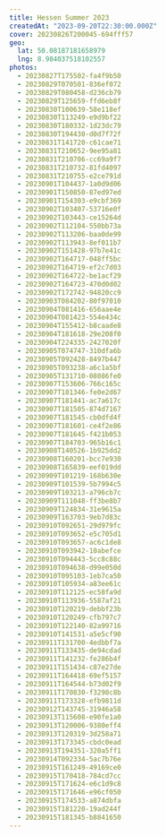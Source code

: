 ```yaml
---
title: Hessen Summer 2023
createdAt: "2023-09-20T22:30:00.000Z"
cover: 20230826T200045-694fff57
geo:
  lat: 50.08187181658979
  lng: 8.984037518102557
photos:
  - 20230827T175502-fa4f9b50
  - 20230829T070501-836ef072
  - 20230829T080458-d236cb79
  - 20230829T125659-ffd6eb8f
  - 20230830T100639-58e118ef
  - 20230830T113249-e9d9bf22
  - 20230830T180332-1d23dc79
  - 20230830T194430-d0d7f72f
  - 20230831T141720-c61cae71
  - 20230831T210652-9ee95a81
  - 20230831T210706-cc69a9f7
  - 20230831T210732-81fd4097
  - 20230831T210755-e2ce791d
  - 20230901T104437-1a0d9d06
  - 20230901T150850-87ed97ed
  - 20230901T154303-e9cbf369
  - 20230902T103407-53716e0f
  - 20230902T103443-ce15264d
  - 20230902T112104-550bb73a
  - 20230902T113206-baa0de99
  - 20230902T113943-8ef011b7
  - 20230902T151428-97b7e41c
  - 20230902T164717-048ff5bc
  - 20230902T164719-ef2c7d03
  - 20230902T164722-be1acf29
  - 20230902T164723-470d0d02
  - 20230902T172742-94820cc9
  - 20230903T084202-80f97010
  - 20230904T081416-656aae4e
  - 20230904T081423-554e434c
  - 20230904T155412-b8caade8
  - 20230904T181618-29e208f0
  - 20230904T224335-2427020f
  - 20230905T074747-310dfa6b
  - 20230905T092428-8497b447
  - 20230905T093238-a6c1a5bf
  - 20230905T131710-08086fe0
  - 20230907T153606-766c165c
  - 20230907T181346-fe0e2d67
  - 20230907T181441-ac7a617c
  - 20230907T181505-874d7167
  - 20230907T181545-cb0dfd4f
  - 20230907T181601-ce4f2e86
  - 20230907T181645-f421b053
  - 20230907T184703-965b16c1
  - 20230908T140526-1b925dd2
  - 20230908T160201-bcc7e930
  - 20230908T165839-eef019dd
  - 20230909T101219-168b630e
  - 20230909T101539-5b7994c5
  - 20230909T103213-a796cb7c
  - 20230909T111048-ff3be8b7
  - 20230909T124834-31e9615a
  - 20230909T163703-9eb7d83c
  - 20230910T092651-29d979fc
  - 20230910T093652-e5c705d1
  - 20230910T093657-ac6c1de8
  - 20230910T093942-10abefce
  - 20230910T094443-5cc8c88c
  - 20230910T094638-d99e050d
  - 20230910T095103-1eb7ca50
  - 20230910T105934-a83ee61c
  - 20230910T112125-ec58fa9d
  - 20230910T113936-5587af21
  - 20230910T120219-debbf23b
  - 20230910T120249-cfb797c7
  - 20230910T122140-82a99716
  - 20230910T141531-a5e5cf90
  - 20230911T131700-4edbbf7a
  - 20230911T133435-de94cdad
  - 20230911T141232-fe286b4f
  - 20230911T151434-c87e27de
  - 20230911T164418-69ef5157
  - 20230911T164544-b73d02f9
  - 20230911T170830-f3298c8b
  - 20230911T173328-efb9811d
  - 20230912T143745-31946a58
  - 20230913T115608-e90fe1a0
  - 20230913T120006-9380eff4
  - 20230913T120319-3d258a71
  - 20230913T173345-cbdc0ead
  - 20230913T194351-320a5ff1
  - 20230914T092334-5ac7b76e
  - 20230915T161249-49169ce0
  - 20230915T170418-784cd7cc
  - 20230915T171624-e6c1d9c8
  - 20230915T171646-e96cf050
  - 20230915T174533-a874dbfa
  - 20230915T181220-19ad244f
  - 20230915T181345-b8841650
---
```

